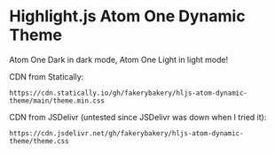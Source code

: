 # Highlight.js Atom One Dynamic Theme

Atom One Dark in dark mode, Atom One Light in light mode!

CDN from Statically:

```
https://cdn.statically.io/gh/fakerybakery/hljs-atom-dynamic-theme/main/theme.min.css
```

CDN from JSDelivr (untested since JSDelivr was down when I tried it):

```
https://cdn.jsdelivr.net/gh/fakerybakery/hljs-atom-dynamic-theme/theme.css
```
